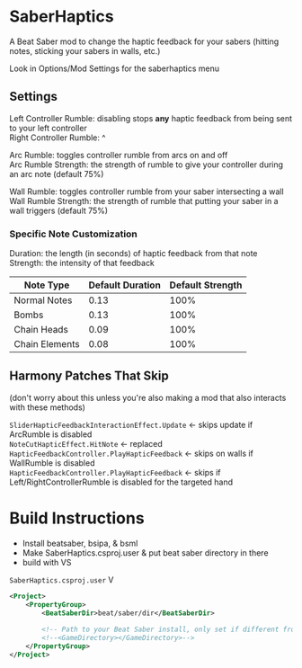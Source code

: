 # SaberHaptics
A Beat Saber mod to change the haptic feedback for your sabers (hitting notes, sticking your sabers in walls, etc.)

Look in Options/Mod Settings for the saberhaptics menu

## Settings
Left Controller Rumble: disabling stops **any** haptic feedback from being sent to your left controller  
Right Controller Rumble: ^

Arc Rumble: toggles controller rumble from arcs on and off  
Arc Rumble Strength: the strength of rumble to give your controller during an arc note (default 75%)

Wall Rumble: toggles controller rumble from your saber intersecting a wall  
Wall Rumble Strength: the strength of rumble that putting your saber in a wall triggers (default 75%)

### Specific Note Customization
Duration: the length (in seconds) of haptic feedback from that note  
Strength: the intensity of that feedback

|Note Type      | Default Duration | Default Strength |
|---------------|------------------|------------------|
|Normal Notes   |              0.13|              100%|
|Bombs          |              0.13|              100%|
|Chain Heads    |              0.09|              100%|
|Chain Elements |              0.08|              100%|


## Harmony Patches That Skip
(don't worry about this unless you're also making a mod that also interacts with these methods)

`SliderHapticFeedbackInteractionEffect.Update` <- skips update if ArcRumble is disabled  
`NoteCutHapticEffect.HitNote` <- replaced  
`HapticFeedbackController.PlayHapticFeedback` <- skips on walls if WallRumble is disabled  
`HapticFeedbackController.PlayHapticFeedback` <- skips if Left/RightControllerRumble is disabled for the targeted hand


# Build Instructions
- Install beatsaber, bsipa, & bsml
- Make SaberHaptics.csproj.user & put beat saber directory in there
- build with VS

`SaberHaptics.csproj.user` V
```xml
<Project>
	<PropertyGroup>
		<BeatSaberDir>beat/saber/dir</BeatSaberDir>
		
		<!-- Path to your Beat Saber install, only set if different from BeatSaberDir. -->
		<!--<GameDirectory></GameDirectory>-->
	</PropertyGroup>
</Project>
```